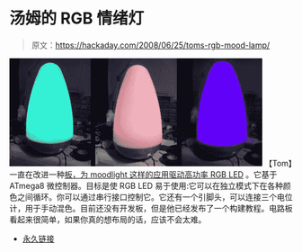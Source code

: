 # 汤姆的 RGB 情绪灯

> 原文：<https://hackaday.com/2008/06/25/toms-rgb-mood-lamp/>

![](img/6cc57955d0973e4de60187e71d394ca6.png)
【Tom】一直在改进一种[板，为 moodlight 这样的应用驱动高功率 RGB LED](http://www.geekstuff.co.za/guides/rgb_light.php) 。它基于 ATmega8 微控制器。目标是使 RGB LED 易于使用:它可以在独立模式下在各种颜色之间循环。你可以通过串行接口控制它。它还有一个引脚头，可以连接三个电位计，用于手动混色。目前还没有开发板，但是他已经发布了一个构建教程。电路板看起来很简单，如果你真的想布局的话，应该不会太难。

*   [永久链接](http://www.geekstuff.co.za/guides/rgb_light.php)